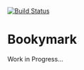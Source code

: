[![Build Status](https://secure.travis-ci.org/mikedfunk/bookymark.png?branch=laravel)](http://travis-ci.org/mikedfunk/bookymark)

# Bookymark

Work in Progress...
